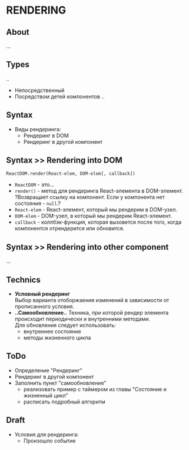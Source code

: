 # RENDERING

## About
...

## Types
..
- Непосредственный
- Посредством детей компонентов
..

## Syntax
- Виды рендеринга:
  - Рендеринг в DOM
  - Рендеринг в другой компонент

## Syntax >> Rendering into DOM
```
ReactDOM.render(React-elem, DOM-elem[, callback])
```
- `ReactDOM` - это...
- `render()` - метод для рендеринга React-элемента в DOM-элемент.  
?Возвращает ссылку на компонент. Если у компонента нет состояния - `null`.?
- `React-elem` - React-элемент, который мы рендерим в DOM-узел.
- `DOM-elem` - DOM-узел, в который мы рендерим React-элемент.
- `callback` - коллбэк-функция, которая вызовется после того, когда компонентся отрендерится или обновится.

## Syntax >> Rendering into other component
...

## Technics
- __Условный рендеринг__  
Выбор варианта отоборжаения изменений в зависимости от прописанного условия.
- __..Самообновление..__
Техника, при которой рендер элемента происходит периодически и внутренними методами.  
Для обновления следует использовать:  
  - внутреннее состояние
  - методы жизненного цикла
## ToDo
- Определение "Рендеринг"
- Рендеринг в другой компонент
- Заполнить пункт "самообновление"
  - реализовать пример с таймером из главы "Состояние и жизненный цикл"
  - расписать подробный алгоритм

## Draft
- Условия для рендеринга:
  - Произошло событие